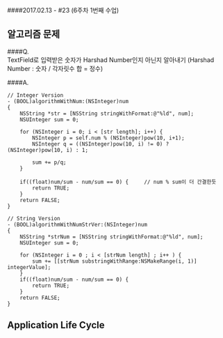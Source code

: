 ####2017.02.13 - #23 (6주차 1번째 수업)

## 알고리즘 문제
####Q.  
TextField로 입력받은 숫자가 Harshad Number인지 아닌지 알아내기 (Harshad Number : 숫자 / 각자릿수 합 = 정수)

####A.  
```objc
// Integer Version
- (BOOL)algorithmWithNum:(NSInteger)num
{
    NSString *str = [NSString stringWithFormat:@"%ld", num];
    NSUInteger sum = 0;
    
    for (NSInteger i = 0; i < [str length]; i++) {
        NSInteger p = self.num % (NSInteger)pow(10, i+1);
        NSInteger q = ((NSInteger)pow(10, i) != 0) ? (NSInteger)pow(10, i) : 1;

        sum += p/q;
    }
    
    if((float)num/sum - num/sum == 0) {     // num % sum이 더 간결한듯
        return TRUE;
    }
    return FALSE;
}

// String Version
- (BOOL)algorithmWithNumStrVer:(NSInteger)num
{
    NSString *strNum = [NSString stringWithFormat:@"%ld", num];
    NSUInteger sum = 0;

    for (NSInteger i = 0 ; i < [strNum length] ; i++ ) {
        sum += [[strNum substringWithRange:NSMakeRange(i, 1)] integerValue];
    }
    if((float)num/sum - num/sum == 0) {
        return TRUE;
    }
    return FALSE;
}

```

## Application Life Cycle

